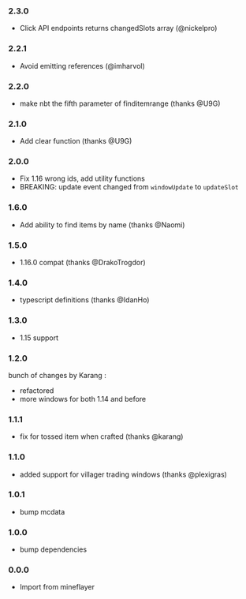 ### 2.3.0

* Click API endpoints returns changedSlots array (@nickelpro)

### 2.2.1

* Avoid emitting references (@imharvol)

### 2.2.0

* make nbt the fifth parameter of finditemrange (thanks @U9G)

### 2.1.0

* Add clear function (thanks @U9G)

### 2.0.0

* Fix 1.16 wrong ids, add utility functions
* BREAKING: update event changed from `windowUpdate` to `updateSlot`

### 1.6.0

* Add ability to find items by name (thanks @Naomi)

### 1.5.0

* 1.16.0 compat (thanks @DrakoTrogdor)

### 1.4.0

* typescript definitions (thanks @IdanHo)

### 1.3.0

* 1.15 support

### 1.2.0

bunch of changes by Karang :
* refactored
* more windows for both 1.14 and before

### 1.1.1

* fix for tossed item when crafted (thanks @karang)

### 1.1.0

* added support for villager trading windows (thanks @plexigras)

### 1.0.1

* bump mcdata

### 1.0.0

* bump dependencies

### 0.0.0

* Import from mineflayer
